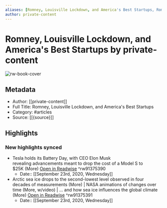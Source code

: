 ```yaml
---
aliases: [Romney, Louisville Lockdown, and America's Best Startups, Romney, Louisville Lockdown, and America's Best Startups]
author: private-content
---
```

# Romney, Louisville Lockdown, and America's Best Startups by private-content

![rw-book-cover](https://readwise-assets.s3.amazonaws.com/static/images/article3.5c705a01b476.png)

## Metadata
- Author: [[private-content]]
- Full Title: Romney, Louisville Lockdown, and America's Best Startups
- Category: #articles
- Source: [[{source}]]

## Highlights
### New highlights synced
- Tesla holds its Battery Day, with CEO Elon Musk revealing advancements meant to drop the cost of a Model S to $25K (More) [Open in Readwise](https://readwise.io/open/91375390) ^rw91375390
    - Date:: [[September 23rd, 2020, Wednesday]]
- Arctic sea ice drops to the second-lowest level observed in four decades of measurements (More) | NASA animations of changes over time (More, w/video) | … and how sea ice influences the global climate (More) [Open in Readwise](https://readwise.io/open/91375391) ^rw91375391
    - Date:: [[September 23rd, 2020, Wednesday]]
